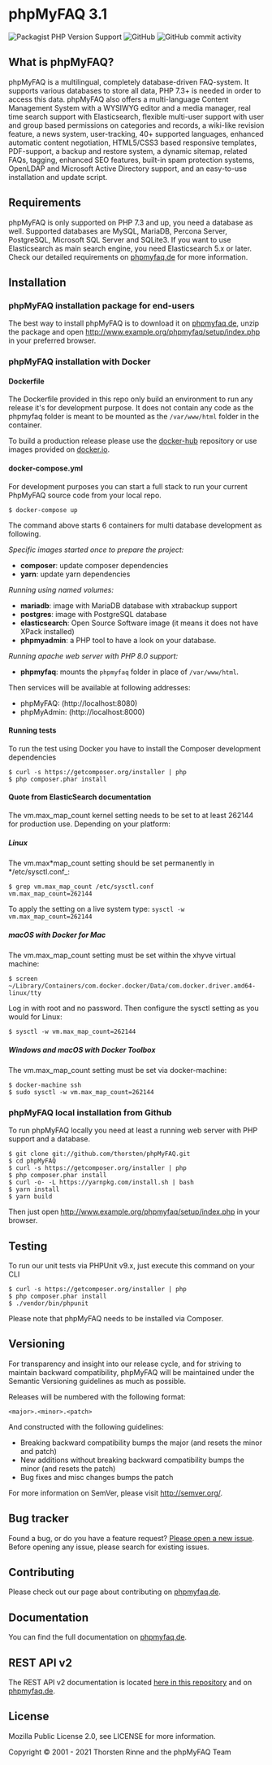# phpMyFAQ 3.1

![Packagist PHP Version Support](https://img.shields.io/packagist/php-v/thorsten/phpMyFAQ)
![GitHub](https://img.shields.io/github/license/thorsten/phpMyFAQ)
![GitHub commit activity](https://img.shields.io/github/commit-activity/m/thorsten/phpMyFAQ)

## What is phpMyFAQ?

phpMyFAQ is a multilingual, completely database-driven FAQ-system. It supports various databases to store all data, PHP
7.3+ is needed in order to access this data. phpMyFAQ also offers a multi-language Content Management System with a
WYSIWYG editor and a media manager, real time search support with Elasticsearch, flexible multi-user support with user
and group based permissions on categories and records, a wiki-like revision feature, a news system, user-tracking, 40+
supported languages, enhanced automatic content negotiation, HTML5/CSS3 based responsive templates, PDF-support, a
backup and restore system, a dynamic sitemap, related FAQs, tagging, enhanced SEO features, built-in spam protection
systems, OpenLDAP and Microsoft Active Directory support, and an easy-to-use installation and update script.

## Requirements

phpMyFAQ is only supported on PHP 7.3 and up, you need a database as well. Supported databases are MySQL, MariaDB,
Percona Server, PostgreSQL, Microsoft SQL Server and SQLite3. If you want to use Elasticsearch as main search
engine, you need Elasticsearch 5.x or later. Check our detailed requirements on
[phpmyfaq.de](https://www.phpmyfaq.de/requirements) for more information.

## Installation

### phpMyFAQ installation package for end-users

The best way to install phpMyFAQ is to download it on [phpmyfaq.de](https://www.phpmyfaq.de/download), unzip the package
and open http://www.example.org/phpmyfaq/setup/index.php in your preferred browser.

### phpMyFAQ installation with Docker

#### Dockerfile

The Dockerfile provided in this repo only build an environment to run any release it's for development purpose. It does
not contain any code as the phpmyfaq folder is meant to be mounted as the `/var/www/html` folder in the container.

To build a production release please use the [docker-hub](https://github.com/phpMyFAQ/docker-hub) repository or use
images provided on [docker.io](https://hub.docker.com/r/phpmyfaq/phpmyfaq/).

#### docker-compose.yml

For development purposes you can start a full stack to run your current PhpMyFAQ source code from your local repo.

    $ docker-compose up

The command above starts 6 containers for multi database development as following.

_Specific images started once to prepare the project:_

- **composer**: update composer dependencies
- **yarn**: update yarn dependencies

_Running using named volumes:_

- **mariadb**: image with MariaDB database with xtrabackup support
- **postgres**: image with PostgreSQL database
- **elasticsearch**: Open Source Software image (it means it does not have XPack installed)
- **phpmyadmin**: a PHP tool to have a look on your database.

_Running apache web server with PHP 8.0 support:_

- **phpmyfaq**: mounts the `phpmyfaq` folder in place of `/var/www/html`.

Then services will be available at following addresses:

- phpMyFAQ: (http://localhost:8080)
- phpMyAdmin: (http://localhost:8000)

#### Running tests

To run the test using Docker you have to install the Composer development dependencies

    $ curl -s https://getcomposer.org/installer | php
    $ php composer.phar install

#### Quote from ElasticSearch documentation

The vm.max_map_count kernel setting needs to be set to at least 262144 for production use. Depending on your platform:

##### Linux

The vm.max*map_count setting should be set permanently in */etc/sysctl.conf\_:

    $ grep vm.max_map_count /etc/sysctl.conf
    vm.max_map_count=262144

To apply the setting on a live system type: `sysctl -w vm.max_map_count=262144`

##### macOS with Docker for Mac

The vm.max_map_count setting must be set within the xhyve virtual machine:

    $ screen ~/Library/Containers/com.docker.docker/Data/com.docker.driver.amd64-linux/tty

Log in with root and no password. Then configure the sysctl setting as you would for Linux:

    $ sysctl -w vm.max_map_count=262144

##### Windows and macOS with Docker Toolbox

The vm.max_map_count setting must be set via docker-machine:

    $ docker-machine ssh
    $ sudo sysctl -w vm.max_map_count=262144

### phpMyFAQ local installation from Github

To run phpMyFAQ locally you need at least a running web server with PHP support and a database.

    $ git clone git://github.com/thorsten/phpMyFAQ.git
    $ cd phpMyFAQ
    $ curl -s https://getcomposer.org/installer | php
    $ php composer.phar install
    $ curl -o- -L https://yarnpkg.com/install.sh | bash
    $ yarn install
    $ yarn build

Then just open http://www.example.org/phpmyfaq/setup/index.php in your browser.

## Testing

To run our unit tests via PHPUnit v9.x, just execute this command on your CLI

    $ curl -s https://getcomposer.org/installer | php
    $ php composer.phar install
    $ ./vendor/bin/phpunit

Please note that phpMyFAQ needs to be installed via Composer.

## Versioning

For transparency and insight into our release cycle, and for striving to maintain backward compatibility, phpMyFAQ will
be maintained under the Semantic Versioning guidelines as much as possible.

Releases will be numbered with the following format:

`<major>.<minor>.<patch>`

And constructed with the following guidelines:

- Breaking backward compatibility bumps the major (and resets the minor and patch)
- New additions without breaking backward compatibility bumps the minor (and resets the patch)
- Bug fixes and misc changes bumps the patch

For more information on SemVer, please visit http://semver.org/.

## Bug tracker

Found a bug, or do you have a feature request? [Please open a new issue](https://github.com/thorsten/phpMyFAQ/issues).
Before opening any issue, please search for existing issues.

## Contributing

Please check out our page about contributing on [phpmyfaq.de](https://www.phpmyfaq.de/contribute).

## Documentation

You can find the full documentation on [phpmyfaq.de](https://www.phpmyfaq.de/documentation).

## REST API v2

The REST API v2 documentation is located [here in this repository](API.md) and on
[phpmyfaq.de](https://www.phpmyfaq.de/documentation).

## License

Mozilla Public License 2.0, see LICENSE for more information.

Copyright © 2001 - 2021 Thorsten Rinne and the phpMyFAQ Team
